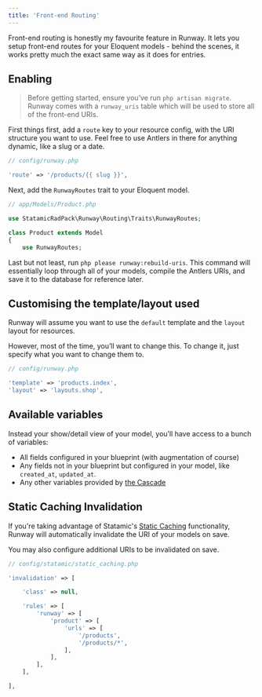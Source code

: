 ```yaml
---
title: 'Front-end Routing'
---
```


Front-end routing is honestly my favourite feature in Runway. It lets you setup front-end routes for your Eloquent models - behind the scenes, it works pretty much the exact same way as it does for entries.

## Enabling

> Before getting started, ensure you’ve run `php artisan migrate`. Runway comes with a `runway_uris` table which will be used to store all of the front-end URIs.

First things first, add a `route` key to your resource config, with the URI structure you want to use. Feel free to use Antlers in there for anything dynamic, like a slug or a date.

```php
// config/runway.php

'route' => '/products/{{ slug }}',
```

Next, add the `RunwayRoutes` trait to your Eloquent model.

```php
// app/Models/Product.php

use StatamicRadPack\Runway\Routing\Traits\RunwayRoutes;

class Product extends Model
{
    use RunwayRoutes;
```

Last but not least, run `php please runway:rebuild-uris`. This command will essentially loop through all of your models, compile the Antlers URIs, and save it to the database for reference later.

## Customising the template/layout used

Runway will assume you want to use the `default` template and the `layout` layout for resources.

However, most of the time, you’ll want to change this. To change it, just specify what you want to change them to.

```php
// config/runway.php

'template' => 'products.index',
'layout' => 'layouts.shop',
```

## Available variables

Instead your show/detail view of your model, you’ll have access to a bunch of variables:

-   All fields configured in your blueprint (with augmentation of course)
-   Any fields not in your blueprint but configured in your model, like `created_at`, `updated_at`.
-   Any other variables provided by [the Cascade](https://statamic.dev/cascade#content)

## Static Caching Invalidation

If you're taking advantage of Statamic's [Static Caching](https://statamic.dev/static-caching) functionality, Runway will automatically invalidate the URI of your models on save.

You may also configure additional URIs to be invalidated on save.

```php
// config/statamic/static_caching.php

'invalidation' => [

    'class' => null,

    'rules' => [
        'runway' => [
            'product' => [
                'urls' => [
                    '/products',
                    '/products/*',
                ],
            ],
        ],
    ],

],
```
